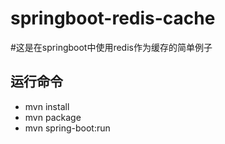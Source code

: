 # springboot-redis-cache

#这是在springboot中使用redis作为缓存的简单例子

## 运行命令
 - mvn install
 - mvn package
 - mvn spring-boot:run
